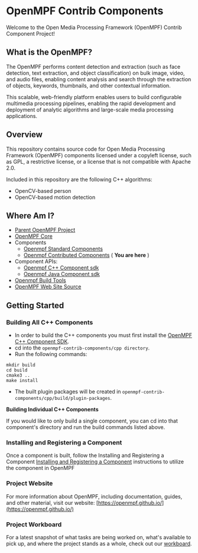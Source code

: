 # OpenMPF Contrib Components

Welcome to the Open Media Processing Framework (OpenMPF) Contrib Component Project!

## What is the OpenMPF?

The OpenMPF performs content detection and extraction (such as face detection, text extraction, and object classification) on bulk image, video, and audio files, enabling content analysis and search through the extraction of objects, keywords, thumbnails, and other contextual information.

This scalable, web-friendly platform enables users to build configurable multimedia processing pipelines, enabling the rapid development and deployment of analytic algorithms and large-scale media processing applications.

## Overview

This repository contains source code for Open Media Processing Framework (OpenMPF) components licensed under a copyleft license, such as GPL, a restrictive license, or a license that is not compatible with Apache 2.0.

Included in this repository are the following C++ algorithms:
- OpenCV-based person
- OpenCV-based motion detection

## Where Am I?

- [Parent OpenMPF Project](https://github.com/openmpf/openmpf-projects)
- [OpenMPF Core](https://github.com/openmpf/openmpf)
- Components
    * [Openmpf Standard Components](https://github.com/openmpf/openmpf-components)
    * [Openmpf Contributed Components](https://github.com/openmpf/openmpf-contrib-components) ( **You are here** )
- Component APIs:
    * [Openmpf C++ Component sdk](https://github.com/openmpf/openmpf-cpp-component-sdk)
    * [Openmpf Java Component sdk](https://github.com/openmpf/openmpf-java-component-sdk)
- [Openmpf Build Tools](https://github.com/openmpf/openmpf-build-tools)
- [OpenMPF Web Site Source](https://github.com/openmpf/openmpf.github.io)

## Getting Started

### Building All C++ Components

- In order to build the C++ components you must first install the  [OpenMPF C++ Component SDK](https://github.com/openmpf/openmpf-cpp-component-sdk).
- cd into the `openmpf-contrib-components/cpp directory`.
- Run the following commands:
```
mkdir build
cd build
cmake3 ..
make install
```

- The built plugin packages will be created in `openmpf-contrib-components/cpp/build/plugin-packages`.

**Building Individual C++ Components**

If you would like to only build a single component, you can cd into that component's directory and run the build commands listed above.

### Installing and Registering a Component

Once a component is built, follow the Installing and Registering a Component
[Installing and Registering a Component](https://openmpf.github.io/docs/site/Packaging-and-Registering-a-Component/#installing-and-registering-a-component)
instructions to utilize the component in OpenMPF

### Project Website

For more information about OpenMPF, including documentation, guides, and other material, visit our website: [https://openmpf.github.io/](https://openmpf.github.io/)

### Project Workboard

For a latest snapshot of what tasks are being worked on, what's available to pick up, and where the project stands as a whole, check out our   [workboard](https://overv.io/~/openmpf/).


